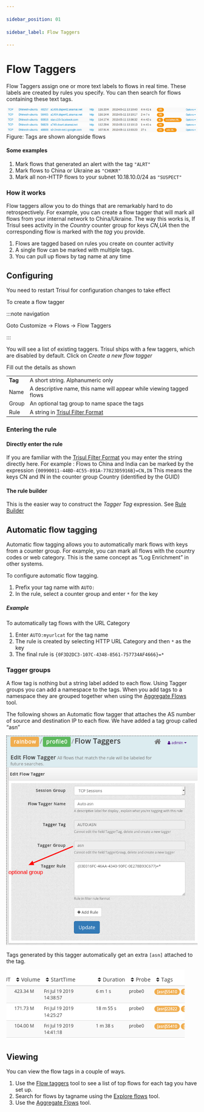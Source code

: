```yaml
---

sidebar_position: 01

sidebar_label: Flow Taggers

---
```


# Flow Taggers

Flow Taggers assign one or more text labels to flows in real time. These
labels are created by rules you specify. You can then search for flows
containing these text tags.

![](images/tagger1.png)  
Figure: Tags are shown alongside flows

#### Some examples

1. Mark flows that generated an alert with the tag `"ALRT"`
2. Mark flows to China or Ukraine as `"CHUKR"`
3. Mark all non-HTTP flows to your subnet 10.18.10.0/24 as `"SUSPECT"`

### How it works

Flow taggers allow you to do things that are remarkably hard to do
retrospectively. For example, you can create a flow tagger that will
mark all flows from your internal network to China/Ukraine. The way this
works is, If Trisul sees activity in the *Country* counter group for
keys *CN,UA* then the corresponding flow is marked with the *tag* you
provide.

1. Flows are tagged based on rules you create on counter activity
2. A single flow can be marked with multiple tags.
3. You can pull up flows by tag name at any time

## Configuring

You need to restart Trisul for configuration changes to take effect

To create a flow tagger

:::note navigation

Goto Customize -\> Flows -\> Flow Taggers

:::

You will see a list of existing taggers. Trisul ships with a few
taggers, which are disabled by default. Click on *Create a new flow
tagger*

Fill out the details as shown

|         |                                                                      |
| ------- | -------------------------------------------------------------------- |
| **Tag** | A short string. Alphanumeric only                                    |
| Name    | A descriptive name, this name will appear while viewing tagged flows |
| Group   | An optional tag group to name space the tags                         |
| Rule    | A string in [Trisul Filter Format](/docs/ref/trisul_filter_format)   |

### Entering the rule

#### Directly enter the rule

If you are familiar with the [Trisul Filter Format](/docs/ref/trisul_filter_format) you may enter the string
directly here. For example : Flows to China and India can be marked by
the expression `{00990011-44BD-4C55-891A-77823D5916B}=CN,IN` This means
the keys CN and IN in the counter group Country (identified by the GUID)

#### The rule builder

This is the easier way to construct the *Tagger Tag* expression. See
[Rule Builder](/docs/ug/tools/rule_builder)

## Automatic flow tagging

Automatic flow tagging allows you to automatically mark flows with keys
from a counter group. For example, you can mark all flows with the
country codes or web category. This is the same concept as “Log
Enrichment” in other systems.

To configure automatic flow tagging.

1. Prefix your tag name with `AUTO:`
2. In the rule, select a counter group and enter `*` for the key

##### Example

To automatically tag flows with the URL Category

1. Enter `AUTO:myurlcat` for the tag name
2. The rule is created by selecting HTTP URL Category and then `*` as
   the key
3. The final rule is `{0F3D2DC3-107C-4348-8561-757734AF4666}=*`

### Tagger groups

A flow tag is nothing but a string label added to each flow. Using
Tagger groups you can add a namespace to the tags. When you add tags to
a namespace they are grouped together when using the [Aggregate
Flows](/docs/ug/tools/aggregate_flows) tool.

The following shows an Automatic flow tagger that attaches the AS number
of source and destination IP to each flow. We have added a tag group
called “asn”

![](images/tag-group.png)

Tags generated by this tagger automatically get an extra `[asn]`
attached to the tag.

![](images/tag-group2.png)

## Viewing

You can view the flow tags in a couple of ways.

1. Use the [Flow taggers](/docs/ug/tools/flow_tagger) tool to see
   a list of top flows for each tag you have set up.
2. Search for flows by tagname using the [Explore
   flows](/docs/ug/tools/explore_flows) tool.
3. Use the [Aggregate Flows](/docs/ug/tools/aggregate_flows) tool.

